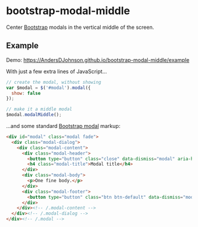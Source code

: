 bootstrap-modal-middle
======================

Center [Bootstrap] modals in the vertical middle of the screen.

## Example

Demo: https://AndersDJohnson.github.io/bootstrap-modal-middle/example

With just a few extra lines of JavaScript...

```js
// create the modal, without showing
var $modal = $('#modal').modal({
  show: false
});

// make it a middle modal
$modal.modalMiddle();
```

...and some standard [Bootstrap modal] markup:

```html
<div id="modal" class="modal fade">
  <div class="modal-dialog">
    <div class="modal-content">
      <div class="modal-header">
        <button type="button" class="close" data-dismiss="modal" aria-hidden="true">×</button>
        <h4 class="modal-title">Modal title</h4>
      </div>
      <div class="modal-body">
        <p>One fine body.</p>
      </div>
      <div class="modal-footer">
        <button type="button" class="btn btn-default" data-dismiss="modal">Close</button>
      </div>
    </div><!-- /.modal-content -->
  </div><!-- /.modal-dialog -->
</div><!-- /.modal -->
```

[bootstrap]: http://getbootstrap.com/
[bootstrap modal]: http://getbootstrap.com/javascript/#modals

